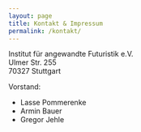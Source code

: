 ```yaml
---
layout: page
title: Kontakt & Impressum
permalink: /kontakt/
---
```


Institut für angewandte Futuristik e.V.<br/>
Ulmer Str. 255<br/>
70327 Stuttgart<br/>


Vorstand:
* Lasse Pommerenke
* Armin Bauer
* Gregor Jehle

